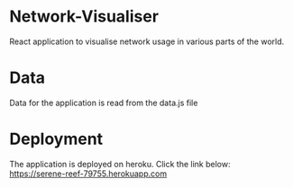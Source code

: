 # Network-Visualiser

React application to visualise network usage in various parts of the world. 

# Data

Data for the application is read from the data.js file

# Deployment

The application is deployed on heroku. Click the link below: <br>
https://serene-reef-79755.herokuapp.com
